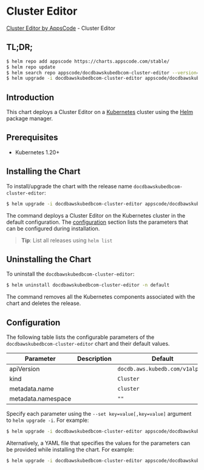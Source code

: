 # Cluster Editor

[Cluster Editor by AppsCode](https://appscode.com) - Cluster Editor

## TL;DR;

```bash
$ helm repo add appscode https://charts.appscode.com/stable/
$ helm repo update
$ helm search repo appscode/docdbawskubedbcom-cluster-editor --version=v0.21.0
$ helm upgrade -i docdbawskubedbcom-cluster-editor appscode/docdbawskubedbcom-cluster-editor -n default --create-namespace --version=v0.21.0
```

## Introduction

This chart deploys a Cluster Editor on a [Kubernetes](http://kubernetes.io) cluster using the [Helm](https://helm.sh) package manager.

## Prerequisites

- Kubernetes 1.20+

## Installing the Chart

To install/upgrade the chart with the release name `docdbawskubedbcom-cluster-editor`:

```bash
$ helm upgrade -i docdbawskubedbcom-cluster-editor appscode/docdbawskubedbcom-cluster-editor -n default --create-namespace --version=v0.21.0
```

The command deploys a Cluster Editor on the Kubernetes cluster in the default configuration. The [configuration](#configuration) section lists the parameters that can be configured during installation.

> **Tip**: List all releases using `helm list`

## Uninstalling the Chart

To uninstall the `docdbawskubedbcom-cluster-editor`:

```bash
$ helm uninstall docdbawskubedbcom-cluster-editor -n default
```

The command removes all the Kubernetes components associated with the chart and deletes the release.

## Configuration

The following table lists the configurable parameters of the `docdbawskubedbcom-cluster-editor` chart and their default values.

|     Parameter      | Description |                  Default                   |
|--------------------|-------------|--------------------------------------------|
| apiVersion         |             | <code>docdb.aws.kubedb.com/v1alpha1</code> |
| kind               |             | <code>Cluster</code>                       |
| metadata.name      |             | <code>cluster</code>                       |
| metadata.namespace |             | <code>""</code>                            |


Specify each parameter using the `--set key=value[,key=value]` argument to `helm upgrade -i`. For example:

```bash
$ helm upgrade -i docdbawskubedbcom-cluster-editor appscode/docdbawskubedbcom-cluster-editor -n default --create-namespace --version=v0.21.0 --set apiVersion=docdb.aws.kubedb.com/v1alpha1
```

Alternatively, a YAML file that specifies the values for the parameters can be provided while
installing the chart. For example:

```bash
$ helm upgrade -i docdbawskubedbcom-cluster-editor appscode/docdbawskubedbcom-cluster-editor -n default --create-namespace --version=v0.21.0 --values values.yaml
```
